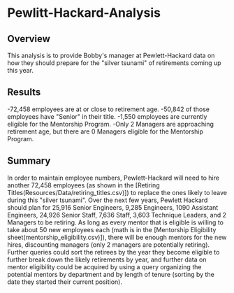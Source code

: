 # Pewlitt-Hackard-Analysis

## Overview
This analysis is to provide Bobby's manager at Pewlett-Hackard data on how they should prepare for the "silver tsunami" of retirements coming up this year. 

## Results
-72,458 employees are at or close to retirement age. 
-50,842 of those employees have "Senior" in their title.
-1,550 employees are currently eligible for the Mentorship Program. 
-Only 2 Managers are approaching retirement age, but there are 0 Managers eligible for the Mentorship Program.

## Summary
In order to maintain employee numbers, Pewlett-Hackard will need to hire another 72,458 employees (as shown in the [Retiring Titles(Resources/Data/retiring_titles.csv)]) to replace the ones likely to leave during this "silver tsunami". Over the next few years, Pewlett Hackard should plan for 25,916 Senior Engineers, 9,285 Engineers, 1090 Assistant Engineers, 24,926 Senior Staff, 7,636 Staff, 3,603 Technique Leaders, and 2 Managers to be retiring.
As long as every mentor that is eligible is willing to take about 50 new employees each (math is in the [Mentorship Eligibility sheet(mentorship_eligibility.csv)]), there will be enough mentors for the new hires, discounting managers (only 2 managers are potentially retiring). 
Further queries could sort the retirees by the year they become eligible to further break down the likely retirements by year, and further data on mentor eligibility could be acquired by using a query organizing the potential mentors by department and by length of tenure (sorting by the date they started their current position).
